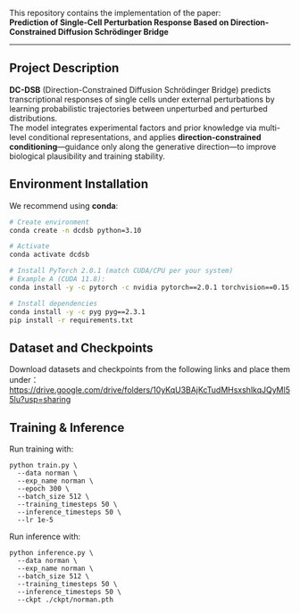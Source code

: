 This repository contains the implementation of the paper:  
**Prediction of Single-Cell Perturbation Response Based on Direction-Constrained Diffusion Schrödinger Bridge**

---

## Project Description

**DC-DSB** (Direction-Constrained Diffusion Schrödinger Bridge) predicts transcriptional responses of single cells under external perturbations by learning probabilistic trajectories between unperturbed and perturbed distributions.  
The model integrates experimental factors and prior knowledge via multi-level conditional representations, and applies **direction-constrained conditioning**—guidance only along the generative direction—to improve biological plausibility and training stability.

## Environment Installation

We recommend using **conda**:

```bash
# Create environment
conda create -n dcdsb python=3.10

# Activate
conda activate dcdsb

# Install PyTorch 2.0.1 (match CUDA/CPU per your system)
# Example A (CUDA 11.8):
conda install -y -c pytorch -c nvidia pytorch==2.0.1 torchvision==0.15.2 torchaudio==2.0.2 pytorch-cuda=11.8

# Install dependencies
conda install -y -c pyg pyg==2.3.1
pip install -r requirements.txt
```

## Dataset and Checkpoints

Download datasets and checkpoints from the following links and place them under：
https://drive.google.com/drive/folders/10yKqU3BAjKcTudMHsxshlkqJQyMl55lu?usp=sharing

## Training & Inference

Run training with:

```
python train.py \
  --data norman \
  --exp_name norman \
  --epoch 300 \
  --batch_size 512 \
  --training_timesteps 50 \
  --inference_timesteps 50 \
  --lr 1e-5
```

Run inference with:

```
python inference.py \
  --data norman \
  --exp_name norman \
  --batch_size 512 \
  --training_timesteps 50 \
  --inference_timesteps 50 \
  --ckpt ./ckpt/norman.pth
```

